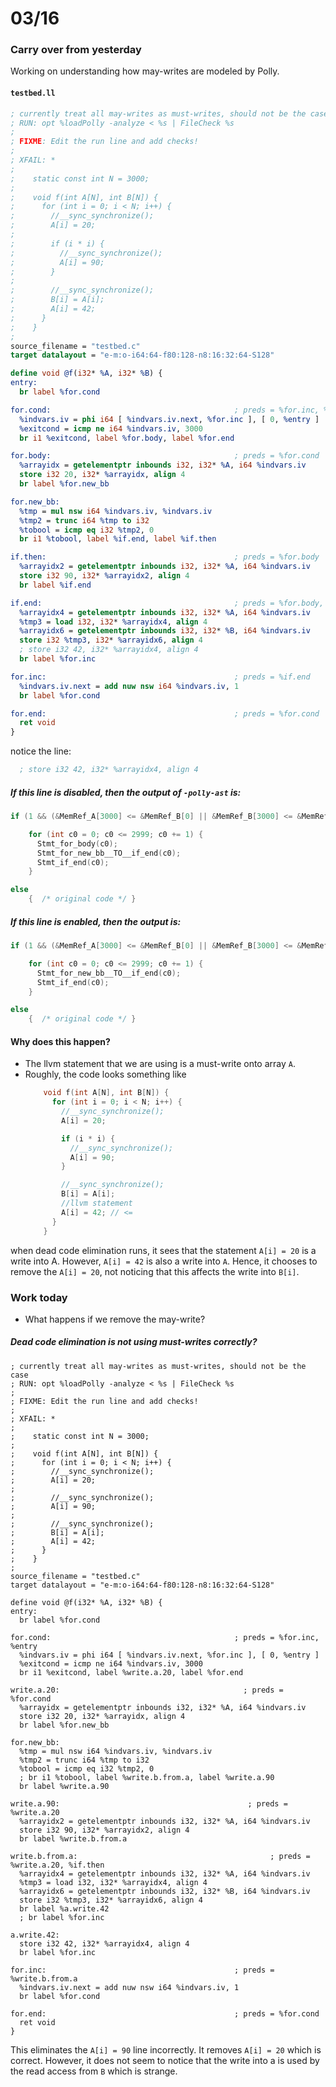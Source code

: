 # 03/16 

### Carry over from yesterday

Working on understanding how may-writes are modeled by Polly.

#### `testbed.ll`
```ll
; currently treat all may-writes as must-writes, should not be the case
; RUN: opt %loadPolly -analyze < %s | FileCheck %s
;
; FIXME: Edit the run line and add checks!
;
; XFAIL: *
;
;    static const int N = 3000;
;
;    void f(int A[N], int B[N]) {
;      for (int i = 0; i < N; i++) {
;        //__sync_synchronize();
;        A[i] = 20;
;
;        if (i * i) {
;          //__sync_synchronize();
;          A[i] = 90;
;        }
;
;        //__sync_synchronize();
;        B[i] = A[i];
;        A[i] = 42;
;      }
;    }
;
source_filename = "testbed.c"
target datalayout = "e-m:o-i64:64-f80:128-n8:16:32:64-S128"

define void @f(i32* %A, i32* %B) {
entry:
  br label %for.cond

for.cond:                                         ; preds = %for.inc, %entry
  %indvars.iv = phi i64 [ %indvars.iv.next, %for.inc ], [ 0, %entry ]
  %exitcond = icmp ne i64 %indvars.iv, 3000
  br i1 %exitcond, label %for.body, label %for.end

for.body:                                         ; preds = %for.cond
  %arrayidx = getelementptr inbounds i32, i32* %A, i64 %indvars.iv
  store i32 20, i32* %arrayidx, align 4
  br label %for.new_bb

for.new_bb:
  %tmp = mul nsw i64 %indvars.iv, %indvars.iv
  %tmp2 = trunc i64 %tmp to i32
  %tobool = icmp eq i32 %tmp2, 0
  br i1 %tobool, label %if.end, label %if.then

if.then:                                          ; preds = %for.body
  %arrayidx2 = getelementptr inbounds i32, i32* %A, i64 %indvars.iv
  store i32 90, i32* %arrayidx2, align 4
  br label %if.end

if.end:                                           ; preds = %for.body, %if.then
  %arrayidx4 = getelementptr inbounds i32, i32* %A, i64 %indvars.iv
  %tmp3 = load i32, i32* %arrayidx4, align 4
  %arrayidx6 = getelementptr inbounds i32, i32* %B, i64 %indvars.iv
  store i32 %tmp3, i32* %arrayidx6, align 4
  ; store i32 42, i32* %arrayidx4, align 4
  br label %for.inc

for.inc:                                          ; preds = %if.end
  %indvars.iv.next = add nuw nsw i64 %indvars.iv, 1
  br label %for.cond

for.end:                                          ; preds = %for.cond
  ret void
}
```

notice the line:

```ll
  ; store i32 42, i32* %arrayidx4, align 4
```


##### If this line is *disabled*, then the output of `-polly-ast` is:
```cpp
if (1 && (&MemRef_A[3000] <= &MemRef_B[0] || &MemRef_B[3000] <= &MemRef_A[0]))

    for (int c0 = 0; c0 <= 2999; c0 += 1) {
      Stmt_for_body(c0);
      Stmt_for_new_bb__TO__if_end(c0);
      Stmt_if_end(c0);
    }

else
    {  /* original code */ }
```

##### If this line is *enabled*, then the output is:
```cpp
if (1 && (&MemRef_A[3000] <= &MemRef_B[0] || &MemRef_B[3000] <= &MemRef_A[0]))

    for (int c0 = 0; c0 <= 2999; c0 += 1) {
      Stmt_for_new_bb__TO__if_end(c0);
      Stmt_if_end(c0);
    }

else
    {  /* original code */ }
```

#### Why does this happen?

- The llvm statement that we are using is a must-write onto array `A`.
- Roughly, the code looks something like
    ```cpp
        void f(int A[N], int B[N]) {
          for (int i = 0; i < N; i++) {
            //__sync_synchronize();
            A[i] = 20;

            if (i * i) {
              //__sync_synchronize();
              A[i] = 90;
            }

            //__sync_synchronize();
            B[i] = A[i];
            //llvm statement
            A[i] = 42; // <=
          }
        }

    ```

when dead code elimination runs, it sees that the statement `A[i] = 20` is a 
write into A. However, `A[i] = 42` is also a write into `A`. Hence, it
chooses to remove the `A[i] = 20`, not noticing that this affects the write
into `B[i]`.


### Work today

- What happens if we remove the may-write?

#####  Dead code elimination is not using must-writes correctly?

```
; currently treat all may-writes as must-writes, should not be the case
; RUN: opt %loadPolly -analyze < %s | FileCheck %s
;
; FIXME: Edit the run line and add checks!
;
; XFAIL: *
;
;    static const int N = 3000;
;
;    void f(int A[N], int B[N]) {
;      for (int i = 0; i < N; i++) {
;        //__sync_synchronize();
;        A[i] = 20;
;
;        //__sync_synchronize();
;        A[i] = 90;
;
;        //__sync_synchronize();
;        B[i] = A[i];
;        A[i] = 42;
;      }
;    }
;
source_filename = "testbed.c"
target datalayout = "e-m:o-i64:64-f80:128-n8:16:32:64-S128"

define void @f(i32* %A, i32* %B) {
entry:
  br label %for.cond

for.cond:                                         ; preds = %for.inc, %entry
  %indvars.iv = phi i64 [ %indvars.iv.next, %for.inc ], [ 0, %entry ]
  %exitcond = icmp ne i64 %indvars.iv, 3000
  br i1 %exitcond, label %write.a.20, label %for.end

write.a.20:                                         ; preds = %for.cond
  %arrayidx = getelementptr inbounds i32, i32* %A, i64 %indvars.iv
  store i32 20, i32* %arrayidx, align 4
  br label %for.new_bb

for.new_bb:
  %tmp = mul nsw i64 %indvars.iv, %indvars.iv
  %tmp2 = trunc i64 %tmp to i32
  %tobool = icmp eq i32 %tmp2, 0
  ; br i1 %tobool, label %write.b.from.a, label %write.a.90
  br label %write.a.90

write.a.90:                                          ; preds = %write.a.20
  %arrayidx2 = getelementptr inbounds i32, i32* %A, i64 %indvars.iv
  store i32 90, i32* %arrayidx2, align 4
  br label %write.b.from.a

write.b.from.a:                                           ; preds = %write.a.20, %if.then
  %arrayidx4 = getelementptr inbounds i32, i32* %A, i64 %indvars.iv
  %tmp3 = load i32, i32* %arrayidx4, align 4
  %arrayidx6 = getelementptr inbounds i32, i32* %B, i64 %indvars.iv
  store i32 %tmp3, i32* %arrayidx6, align 4
  br label %a.write.42
  ; br label %for.inc
  
a.write.42:
  store i32 42, i32* %arrayidx4, align 4
  br label %for.inc

for.inc:                                          ; preds = %write.b.from.a
  %indvars.iv.next = add nuw nsw i64 %indvars.iv, 1
  br label %for.cond

for.end:                                          ; preds = %for.cond
  ret void
}
```

This eliminates the `A[i] = 90` line incorrectly. It removes `A[i] = 20`
which is correct. However, it does not seem to notice that the write
into a is used by the read access from `B` which is strange.
